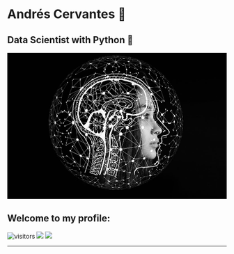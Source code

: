 # Andrés Cervantes :dragon:
## Data Scientist with Python :snake:

<link rel="stylesheet" type="img/css" href="./flatdesing/styles.css">

<p aling="center"> <img src="./raw/artificial-intelligence-4389372_960_720.jpg"></p>

## Welcome to my profile:
![visitors](https://visitor-badge.glitch.me/badge?page_id=cervantes.21.cervantes21&style=flat-square&color=0088cc)
![](https://twitter.com/intent/follow?screen_name=AndyDollin21")
		![](https://img.shields.io/twitter/follow/AndyDollin21.svg?style=social)

_____

<!--  ![GitHub stats](https://github-readme-stats.vercel.app/api?username=cervantes21&show_icons=true&theme=radical)     [![Top Langs](https://github-readme-stats.vercel.app/api/top-langs/?username=cervantes21&layout=compact)](https://github.com/cervantes21/github-readme-stats) -->
